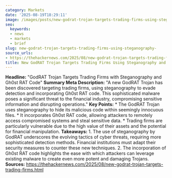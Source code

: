 ```yaml
---
category: Markets
date: '2025-08-19T18:29:11'
image: /images/posts/new-godrat-trojan-targets-trading-firms-using-steganography.jpg
seo:
  keywords:
  - news
  - markets
  - brief
slug: new-godrat-trojan-targets-trading-firms-using-steganography-
source_urls:
- https://thehackernews.com/2025/08/new-godrat-trojan-targets-trading-firms.html
title: New GodRAT Trojan Targets Trading Firms Using Steganography and Gh0st RAT Code
---
```


**Headline:** "GodRAT Trojan Targets Trading Firms with Steganography and Gh0st RAT Code"  **Summary Meta Description:** "A new GodRAT Trojan has been discovered targeting trading firms, using steganography to evade detection and incorporating Gh0st RAT code. This sophisticated malware poses a significant threat to the financial industry, compromising sensitive information and disrupting operations."  **Key Points:**  * The GodRAT Trojan uses steganography to hide its malicious code within seemingly innocuous files. * It incorporates Gh0st RAT code, allowing attackers to remotely access compromised systems and steal sensitive data. * Trading firms are particularly vulnerable due to the high value of their assets and the potential for financial manipulation.  **Takeaways:**  1. The use of steganography by GodRAT underscores the evolving tactics of cyber threats, requiring more sophisticated detection methods. Financial institutions must adapt their security measures to counter these new techniques. 2. The incorporation of Gh0st RAT code highlights the ease with which attackers can leverage existing malware to create even more potent and damaging Trojans.  **Sources:**  https://thehackernews.com/2025/08/new-godrat-trojan-targets-trading-firms.html